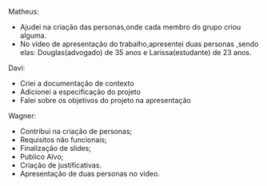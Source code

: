 Matheus:
* Ajudei na criação das personas,onde cada membro do grupo criou alguma.
* No vídeo de apresentação do trabalho,apresentei duas personas ,sendo elas:
Douglas(advogado) de 35 anos e Larissa(estudante) de 23 anos.

Davi:
* Criei a documentação de contexto
* Adicionei a especificação do projeto
* Falei sobre os objetivos do projeto na apresentação

  
Wagner: 

* Contribui na criação de personas;
* Requisitos não funcionais;
* Finalização de slides;
* Publico Alvo;
* Criação de justificativas.
* Apresentação de duas personas no video.
